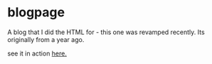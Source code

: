 # blogpage
A blog that I did the HTML for - this one was revamped recently. Its originally from a year ago.

see it in action [here.](https://feralcodex.tumblr.com/)
